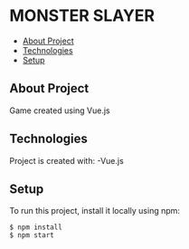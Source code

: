 # MONSTER SLAYER

* [About Project](#about-project)
* [Technologies](#technologies)
* [Setup](#setup)

## About Project 
Game created using Vue.js

## Technologies
Project is created with:
-Vue.js


## Setup
To run this project, install it locally using npm:

```
$ npm install
$ npm start
```
